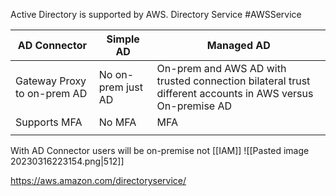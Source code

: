 Active Directory is supported by AWS. Directory Service #AWSService  


| AD Connector        | Simple AD          | Managed AD                                |
| ------------------- | ------------------ | ----------------------------------------- |
| Gateway Proxy to on-prem AD | No on-prem just AD | On-prem and AWS AD with trusted connection bilateral trust different accounts in AWS versus On-premise AD |
| Supports MFA        | No MFA             | MFA                                       |
|                     |                    |                                           |

With AD Connector users will be on-premise not [[IAM]]
![[Pasted image 20230316223154.png|512]]

https://aws.amazon.com/directoryservice/